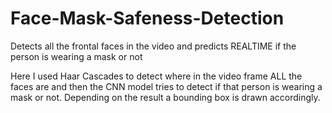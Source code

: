 # Face-Mask-Safeness-Detection
Detects all the frontal faces in the video and predicts REALTIME if the person is wearing a mask or not

Here I used Haar Cascades to detect where in the video frame ALL the faces are and then the CNN model tries to detect if that person is wearing a mask or not.
Depending on the result a bounding box is drawn accordingly.
